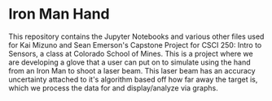 # Iron Man Hand
This repository contains the Jupyter Notebooks and various other files used for Kai Mizuno and Sean Emerson's Capstone Project for CSCI 250: Intro to Sensors, a class at Colorado School of Mines. This is a project where we are developing a glove that a user can put on to simulate using the hand from an Iron Man to shoot a laser beam. This laser beam has an accuracy uncertainty attached to it's algorithm based off how far away the target is, which we process the data for and display/analyze via graphs.
